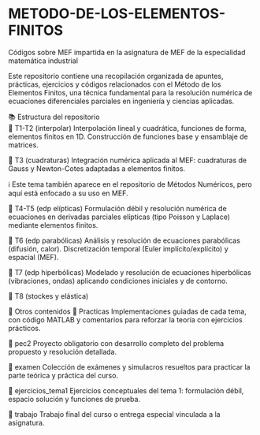 # METODO-DE-LOS-ELEMENTOS-FINITOS
Códigos sobre MEF impartida en la asignatura de MEF de la especialidad matemática industrial



Este repositorio contiene una recopilación organizada de apuntes, prácticas, ejercicios y códigos relacionados con el Método de los Elementos Finitos, una técnica fundamental para la resolución numérica de ecuaciones diferenciales parciales en ingeniería y ciencias aplicadas.

📚 Estructura del repositorio  
🔹 T1-T2 (interpolar)
Interpolación lineal y cuadrática, funciones de forma, elementos finitos en 1D. Construcción de funciones base y ensamblaje de matrices.

🔹 T3 (cuadraturas)
Integración numérica aplicada al MEF: cuadraturas de Gauss y Newton-Cotes adaptadas a elementos finitos.

ℹ️ Este tema también aparece en el repositorio de Métodos Numéricos, pero aquí está enfocado a su uso en MEF.

🔹 T4-T5 (edp elípticas)
Formulación débil y resolución numérica de ecuaciones en derivadas parciales elípticas (tipo Poisson y Laplace) mediante elementos finitos.

🔹 T6 (edp parabólicas)
Análisis y resolución de ecuaciones parabólicas (difusión, calor). Discretización temporal (Euler implícito/explícito) y espacial (MEF).

🔹 T7 (edp hiperbólicas)
Modelado y resolución de ecuaciones hiperbólicas (vibraciones, ondas) aplicando condiciones iniciales y de contorno.

🔹 T8 (stockes y elástica)


📂 Otros contenidos
📄 Practicas
Implementaciones guiadas de cada tema, con código MATLAB y comentarios para reforzar la teoría con ejercicios prácticos.

📁 pec2
Proyecto obligatorio con desarrollo completo del problema propuesto y resolución detallada.

🧪 examen
Colección de exámenes y simulacros resueltos para practicar la parte teórica y práctica del curso.

📝 ejercicios_tema1
Ejercicios conceptuales del tema 1: formulación débil, espacio solución y funciones de prueba.

📂 trabajo
Trabajo final del curso o entrega especial vinculada a la asignatura.

